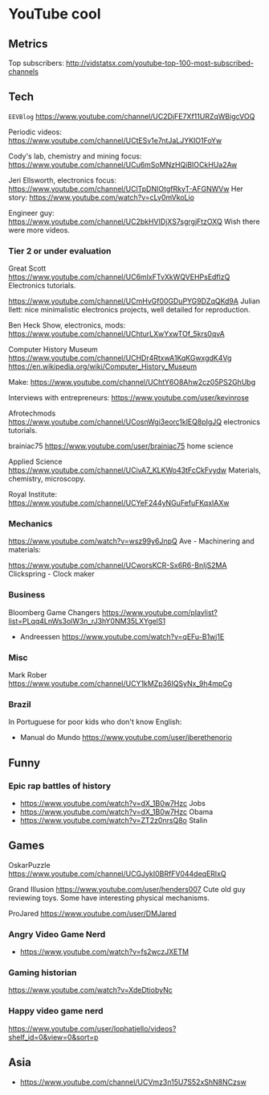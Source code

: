 # YouTube cool

## Metrics

Top subscribers: http://vidstatsx.com/youtube-top-100-most-subscribed-channels

## Tech

`EEVBlog` https://www.youtube.com/channel/UC2DjFE7Xf11URZqWBigcVOQ

Periodic videos: https://www.youtube.com/channel/UCtESv1e7ntJaLJYKIO1FoYw

Cody's lab, chemistry and mining focus: https://www.youtube.com/channel/UCu6mSoMNzHQiBIOCkHUa2Aw

Jeri Ellsworth, electronics focus: https://www.youtube.com/channel/UClTpDNIOtgfRkyT-AFGNWVw Her story: <https://www.youtube.com/watch?v=cLy0mVkoLio>

Engineer guy: <https://www.youtube.com/channel/UC2bkHVIDjXS7sgrgjFtzOXQ> Wish there were more videos.

### Tier 2 or under evaluation

Great Scott <https://www.youtube.com/channel/UC6mIxFTvXkWQVEHPsEdflzQ> Electronics tutorials.

https://www.youtube.com/channel/UCmHvGf00GDuPYG9DZqQKd9A Julian Ilett: nice minimalistic electronics projects, well detailed for reproduction.

Ben Heck Show, electronics, mods: https://www.youtube.com/channel/UChturLXwYxwTOf_5krs0qvA

Computer History Museum <https://www.youtube.com/channel/UCHDr4RtxwA1KqKGwxgdK4Vg> <https://en.wikipedia.org/wiki/Computer_History_Museum>

Make: <https://www.youtube.com/channel/UChtY6O8Ahw2cz05PS2GhUbg>

Interviews with entrepreneurs: https://www.youtube.com/user/kevinrose

Afrotechmods https://www.youtube.com/channel/UCosnWgi3eorc1klEQ8pIgJQ electronics tutorials.

brainiac75 <https://www.youtube.com/user/brainiac75> home science

Applied Science <https://www.youtube.com/channel/UCivA7_KLKWo43tFcCkFvydw> Materials, chemistry, microscopy.

Royal Institute: <https://www.youtube.com/channel/UCYeF244yNGuFefuFKqxIAXw>

### Mechanics

<https://www.youtube.com/watch?v=wsz99y6JnpQ> Ave - Machinering and materials: 

<https://www.youtube.com/channel/UCworsKCR-Sx6R6-BnIjS2MA> Clickspring - Clock maker

### Business

Bloomberg Game Changers https://www.youtube.com/playlist?list=PLqq4LnWs3olW3n_rJ3hY0NM35LXYgelS1

- Andreessen <https://www.youtube.com/watch?v=qEFu-B1wj1E>

### Misc

Mark Rober https://www.youtube.com/channel/UCY1kMZp36IQSyNx_9h4mpCg

### Brazil

In Portuguese for poor kids who don't know English:

- Manual do Mundo <https://www.youtube.com/user/iberethenorio>

## Funny

### Epic rap battles of history

- <https://www.youtube.com/watch?v=dX_1B0w7Hzc> Jobs
- <https://www.youtube.com/watch?v=dX_1B0w7Hzc> Obama
- <https://www.youtube.com/watch?v=ZT2z0nrsQ8o> Stalin

## Games

OskarPuzzle https://www.youtube.com/channel/UCGJykI0BRfFV044deqERlxQ

Grand Illusion https://www.youtube.com/user/henders007 Cute old guy reviewing toys. Some have interesting physical mechanisms.

ProJared https://www.youtube.com/user/DMJared

### Angry Video Game Nerd

- <https://www.youtube.com/watch?v=fs2wczJXETM>

### Gaming historian

<https://www.youtube.com/watch?v=XdeDtiobyNc>

### Happy video game nerd

<https://www.youtube.com/user/lophatjello/videos?shelf_id=0&view=0&sort=p>

## Asia

- <https://www.youtube.com/channel/UCVmz3n15U7S52xShN8NCzsw>
